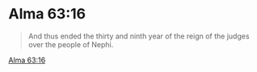 # Alma 63:16

> And thus ended the thirty and ninth year of the reign of the judges over the people of Nephi.

[Alma 63:16](https://www.churchofjesuschrist.org/study/scriptures/bofm/alma/63?lang=eng&id=p16#p16)


